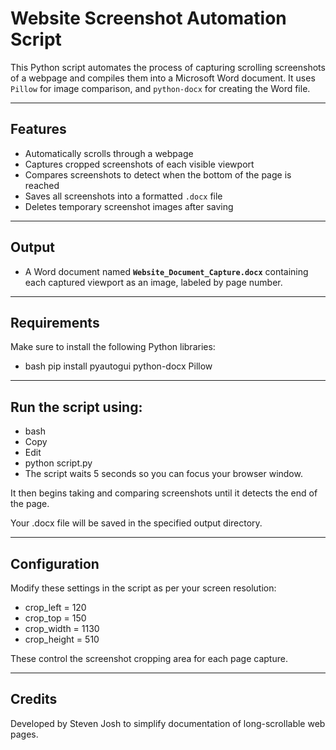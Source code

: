 # Website Screenshot Automation Script

This Python script automates the process of capturing scrolling screenshots of a webpage and compiles them into a Microsoft Word document. It uses `Pillow` for image comparison, and `python-docx` for creating the Word file.

---

## Features

- Automatically scrolls through a webpage
- Captures cropped screenshots of each visible viewport
- Compares screenshots to detect when the bottom of the page is reached
- Saves all screenshots into a formatted `.docx` file
- Deletes temporary screenshot images after saving

---

## Output

- A Word document named **`Website_Document_Capture.docx`** containing each captured viewport as an image, labeled by page number.

---

##  Requirements

Make sure to install the following Python libraries:

- bash
pip install pyautogui python-docx Pillow

---

## Run the script using:

- bash
- Copy
- Edit
- python script.py
- The script waits 5 seconds so you can focus your browser window.

It then begins taking and comparing screenshots until it detects the end of the page.

Your .docx file will be saved in the specified output directory.

---

##  Configuration

Modify these settings in the script as per your screen resolution:

- crop_left = 120
- crop_top = 150
- crop_width = 1130
- crop_height = 510

  
These control the screenshot cropping area for each page capture.

---

## Credits

Developed by Steven Josh to simplify documentation of long-scrollable web pages.
